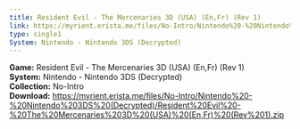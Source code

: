 ```yaml
---
title: Resident Evil - The Mercenaries 3D (USA) (En,Fr) (Rev 1)
link: https://myrient.erista.me/files/No-Intro/Nintendo%20-%20Nintendo%203DS%20(Decrypted)/Resident%20Evil%20-%20The%20Mercenaries%203D%20(USA)%20(En,Fr)%20(Rev%201).zip
type: single1
System: Nintendo - Nintendo 3DS (Decrypted)
---
```

<b>Game:</b> Resident Evil - The Mercenaries 3D (USA) (En,Fr) (Rev 1)<br>
<b>System:</b> Nintendo - Nintendo 3DS (Decrypted)<br>
<b>Collection:</b> No-Intro<br>
<b>Download:</b> https://myrient.erista.me/files/No-Intro/Nintendo%20-%20Nintendo%203DS%20(Decrypted)/Resident%20Evil%20-%20The%20Mercenaries%203D%20(USA)%20(En,Fr)%20(Rev%201).zip